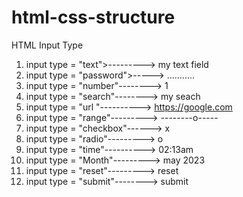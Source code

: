 # html-css-structure

HTML Input Type

1.  input type = "text">---------> my text field
2.  input type = "password">-----> ...........
3.  input type = "number"--------> 1
4.  input type = "search"--------> my seach
5.  input type = "url "----------> https://google.com
6.  input type = "range"--------->   --------o-----
7.  input type = "checkbox"------>     x
8.  input type = "radio"--------->     o
9.  input type = "time"---------->  02:13am
10. input type = "Month"--------->  may 2023
11. input type = "reset"--------->   reset
12. input type = "submit"-------->  submit